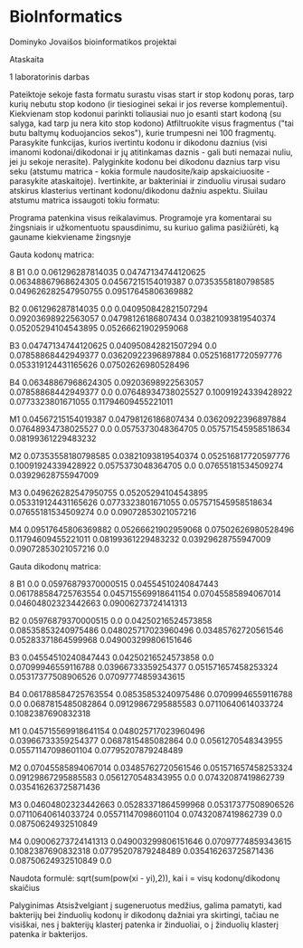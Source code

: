 # BioInformatics
Dominyko Jovaišos bioinformatikos projektai

Ataskaita

1 laboratorinis darbas

Pateiktoje sekoje fasta formatu surastu visas start ir stop kodonų poras, tarp kurių nebutu stop kodono (ir tiesioginei sekai ir jos reverse komplementui). 
Kiekvienam stop kodonui parinkti toliausiai nuo jo esanti start kodoną (su salyga, kad tarp ju nera kito stop kodono)
Atfiltruokite visus fragmentus ("tai butu baltymų koduojancios sekos"), kurie trumpesni nei 100 fragmentų.
Parasykite funkcijas, kurios ivertintu kodonu ir dikodonu daznius (visi imanomi kodonai/dikodonai ir jų atitinkamas daznis  - gali buti nemazai nuliu, jei ju sekoje nerasite).
Palyginkite kodonu bei dikodonu daznius tarp visu seku (atstumu matrica - kokia formule naudosite/kaip apskaiciuosite - parasykite ataskaitoje).
Ivertinkite, ar bakteriniai ir zinduoliu virusai sudaro atskirus klasterius vertinant kodonu/dikodonu dažniu aspektu. Siuilau atstumu matrica issaugoti tokiu formatu:

Programa patenkina visus reikalavimus. Programoje yra komentarai su žingsniais ir užkomentuotu spausdinimu, su kuriuo galima pasižiūrėti, ką gauname kiekviename žingsnyje

Gauta kodonų matrica:

8
B1 0.0 0.061296287814035 0.04747134744120625 0.06348867968624305 0.04567215154019387 0.07353558180798585 0.049626282547950755 0.09517645806369882

B2 0.061296287814035 0.0 0.040950842821507294 0.09203698922563057 0.04798126186807434 0.03821093819540374 0.05205294104543895 0.05266621902959068

B3 0.04747134744120625 0.040950842821507294 0.0 0.07858868442949377 0.03620922396897884 0.052516817720597776 0.053319124431165626 0.07502626980528496

B4 0.06348867968624305 0.09203698922563057 0.07858868442949377 0.0 0.07648934738025527 0.10091924339428922 0.0773323801671055 0.11794609455221011

M1 0.04567215154019387 0.04798126186807434 0.03620922396897884 0.07648934738025527 0.0 0.0575373048364705 0.057571545958518634 0.08199361229483232

M2 0.07353558180798585 0.03821093819540374 0.052516817720597776 0.10091924339428922 0.0575373048364705 0.0 0.07655181534509274 0.03929628755947009

M3 0.049626282547950755 0.05205294104543895 0.053319124431165626 0.0773323801671055 0.057571545958518634 0.07655181534509274 0.0 0.09072853021057216

M4 0.09517645806369882 0.05266621902959068 0.07502626980528496 0.11794609455221011 0.08199361229483232 0.03929628755947009 0.09072853021057216 0.0

Gauta dikodonų matrica:

8
B1 0.0 0.05976879370000515 0.04554510240847443 0.061788584725763554 0.045715569918641154 0.07045585894067014 0.04604802323442663 0.09006273724141313

B2 0.05976879370000515 0.0 0.04250216524573858 0.08535853240975486 0.048025717023960496 0.03485762720561546 0.05283371864599968 0.049003299806151646

B3 0.04554510240847443 0.04250216524573858 0.0 0.07099946559116788 0.03966733359254377 0.051571657458253324 0.05317377508906526 0.07097774859343615

B4 0.061788584725763554 0.08535853240975486 0.07099946559116788 0.0 0.0687815485082864 0.09129867295885583 0.07110640614033724 0.1082387690832318

M1 0.045715569918641154 0.048025717023960496 0.03966733359254377 0.0687815485082864 0.0 0.0561270548343955 0.05571147098601104 0.07795207879248489

M2 0.07045585894067014 0.03485762720561546 0.051571657458253324 0.09129867295885583 0.0561270548343955 0.0 0.07432087419862739 0.035416263725871436

M3 0.04604802323442663 0.05283371864599968 0.05317377508906526 0.07110640614033724 0.05571147098601104 0.07432087419862739 0.0 0.08750624932510849

M4 0.09006273724141313 0.049003299806151646 0.07097774859343615 0.1082387690832318 0.07795207879248489 0.035416263725871436 0.08750624932510849 0.0

Naudota formulė: sqrt(sum(pow(xi - yi),2)), kai i = visų kodonų/dikodonų skaičius

Palyginimas
Atsisžvelgiant į sugeneruotus medžius, galima pamatyti, kad bakterijų bei žinduolių kodonų ir dikodonų dažniai yra skirtingi, tačiau ne visiškai, nes į bakterijų klasterį patenka ir žinduoliai, o į žinduolių klasterį patenka ir bakterijos. 

